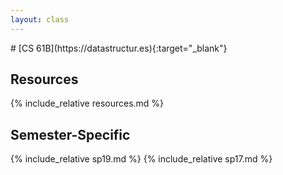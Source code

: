 ```yaml
---
layout: class
---
```

<div class="text-box" markdown="1">
# [CS 61B](https://datastructur.es){:target="_blank"}

## Resources 
{% include_relative resources.md %}

## Semester-Specific
{% include_relative sp19.md %}
{% include_relative sp17.md %}
</div>

